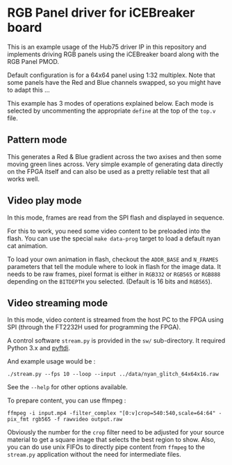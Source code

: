 RGB Panel driver for iCEBreaker board
=====================================

This is an example usage of the Hub75 driver IP in this repository
and implements driving RGB panels using the iCEBreaker board along
with the RGB Panel PMOD.

Default configuration is for a 64x64 panel using 1:32 multiplex.
Note that some panels have the Red and Blue channels swapped, so
you might have to adapt this ...

This example has 3 modes of operations explained below. Each
mode is selected by uncommenting the appropriate `define` at the
top of the `top.v` file.


Pattern mode
------------

This generates a Red & Blue gradient across the two axises and then some
moving green lines across. Very simple example of generating data directly
on the FPGA itself and can also be used as a pretty reliable test that all
works well.


Video play mode
---------------

In this mode, frames are read from the SPI flash and displayed in sequence.

For this to work, you need some video content to be preloaded into the flash.
You can use the special `make data-prog` target to load a default nyan cat
animation.

To load your own animation in flash, checkout the `ADDR_BASE` and `N_FRAMES`
parameters that tell the module where to look in flash for the image data.
It needs to be raw frames, pixel format is either in `RGB332` or `RGB565`
or `RGB888` depending on the `BITDEPTH` you selected. (Default is 16 bits and
`RGB565`).


Video streaming mode
--------------------

In this mode, video content is streamed from the host PC to the FPGA using
SPI (through the FT2232H used for programming the FPGA).

A control software `stream.py` is provided in the `sw/` sub-directory.
It required Python 3.x and [pyftdi](https://github.com/eblot/pyftdi).

And example usage would be :

```
./stream.py --fps 10 --loop --input ../data/nyan_glitch_64x64x16.raw
```

See the `--help` for other options available.

To prepare content, you can use ffmpeg :

```
ffmpeg -i input.mp4 -filter_complex "[0:v]crop=540:540,scale=64:64" -pix_fmt rgb565 -f rawvideo output.raw
```

Obviously the number for the `crop` filter need to be adjusted for your source
material to get a square image that selects the best region to show. Also, you
can do use unix FIFOs to directly pipe content from `ffmpeg` to the `stream.py`
application without the need for intermediate files.
